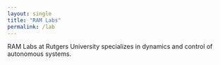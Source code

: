 ```yaml
---
layout: single
title: "RAM Labs"
permalink: /lab
---
```



RAM Labs at Rutgers University specializes in dynamics and control of autonomous systems.